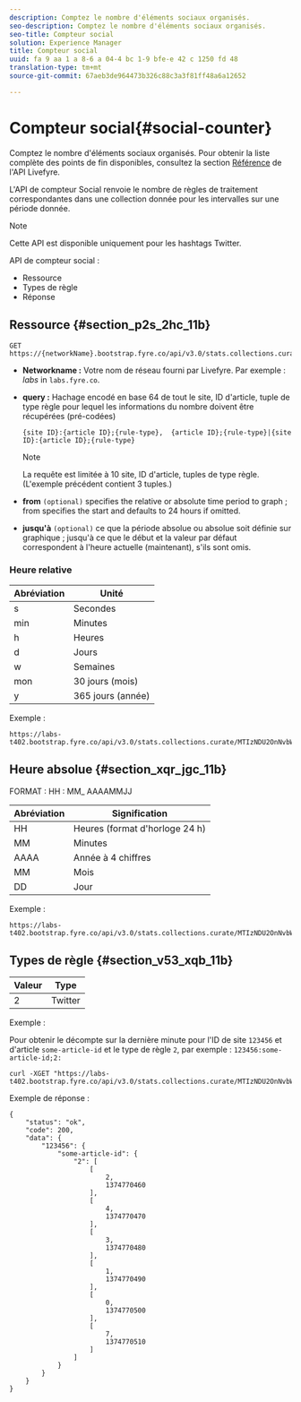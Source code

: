 ```yaml
---
description: Comptez le nombre d'éléments sociaux organisés.
seo-description: Comptez le nombre d'éléments sociaux organisés.
seo-title: Compteur social
solution: Experience Manager
title: Compteur social
uuid: fa 9 aa 1 a 8-6 a 04-4 bc 1-9 bfe-e 42 c 1250 fd 48
translation-type: tm+mt
source-git-commit: 67aeb3de964473b326c88c3a3f81ff48a6a12652

---
```



# Compteur social{#social-counter}

Comptez le nombre d'éléments sociaux organisés. Pour obtenir la liste complète des points de fin disponibles, consultez la section [Référence](https://api.livefyre.com/docs) de l'API Livefyre.

L'API de compteur Social renvoie le nombre de règles de traitement correspondantes dans une collection donnée pour les intervalles sur une période donnée.

>[!NOTE]
>
>Cette API est disponible uniquement pour les hashtags Twitter.

API de compteur social :

* Ressource
* Types de règle
* Réponse

## Ressource {#section_p2s_2hc_11b}

```
GET https://{networkName}.bootstrap.fyre.co/api/v3.0/stats.collections.curate/{query}.json
```

* **Networkname :** Votre nom de réseau fourni par Livefyre. Par exemple : *labs* in `labs.fyre.co`.
* **query :** Hachage encodé en base 64 de tout le site, ID d'article, tuple de type règle pour lequel les informations du nombre doivent être récupérées (pré-codées)

   ```
   {site ID}:{article ID};{rule-type},  {article ID};{rule-type}|{site ID}:{article ID};{rule-type}
   ```

   >[!NOTE]
   >La requête est limitée à 10 site, ID d'article, tuples de type règle. (L'exemple précédent contient 3 tuples.)

* **from** `(optional)` specifies the relative or absolute time period to graph ; from specifies the start and defaults to 24 hours if omitted.
* **jusqu'à** `(optional)` ce que la période absolue ou absolue soit définie sur graphique ; jusqu'à ce que le début et la valeur par défaut correspondent à l'heure actuelle (maintenant), s'ils sont omis.

### Heure relative

| Abréviation | Unité |
|---|---|
| s | Secondes |
| min | Minutes |
| h | Heures |
| d | Jours |
| w | Semaines |
| mon | 30 jours (mois) |
| y | 365 jours (année) |

Exemple :

```
https://labs-t402.bootstrap.fyre.co/api/v3.0/stats.collections.curate/MTIzNDU2OnNvbWUtYXJ0aWNsZS1pZDsy.json&from=-7d&until=-6d
```

## Heure absolue {#section_xqr_jgc_11b}

FORMAT : HH : MM_ AAAAMMJJ

| Abréviation | Signification |
|---|---|
| HH | Heures (format d'horloge 24 h) |
| MM | Minutes |
| AAAA | Année à 4 chiffres |
| MM | Mois |
| DD | Jour |

Exemple :

```
https://labs-t402.bootstrap.fyre.co/api/v3.0/stats.collections.curate/MTIzNDU2OnNvbWUtYXJ0aWNsZS1pZDsy.json&from=04:00_20130709 
```

## Types de règle {#section_v53_xqb_11b}

| Valeur | Type |
|---|---|
| 2 | Twitter |

Exemple :

Pour obtenir le décompte sur la dernière minute pour l'ID de site `123456` et d'article `some-article-id` et le type de règle `2`, par exemple : `123456:some-article-id;2:`

```
curl -XGET "https://labs-t402.bootstrap.fyre.co/api/v3.0/stats.collections.curate/MTIzNDU2OnNvbWUtYXJ0aWNsZS1pZDsy.json&from=-1min" 
```

Exemple de réponse :

```
{ 
    "status": "ok", 
    "code": 200, 
    "data": { 
        "123456": { 
            "some-article-id": { 
                "2": [ 
                    [ 
                        2, 
                        1374770460 
                    ], 
                    [ 
                        4, 
                        1374770470 
                    ], 
                    [ 
                        3, 
                        1374770480 
                    ], 
                    [ 
                        1, 
                        1374770490 
                    ], 
                    [ 
                        0, 
                        1374770500 
                    ], 
                    [ 
                        7, 
                        1374770510 
                    ] 
                ] 
            } 
        } 
    } 
}
```
